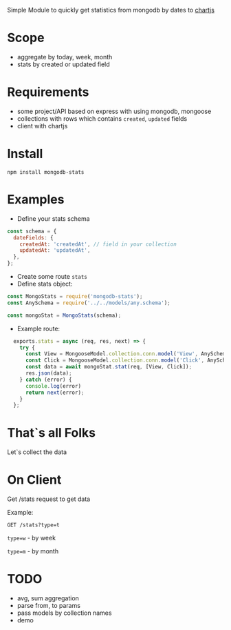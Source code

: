 Simple Module to quickly get statistics from mongodb by dates to [chartjs](https://chartjs.org/)

Scope
============
* aggregate by today, week, month
* stats by created or updated field

Requirements
============

* some project/API based on express with using mongodb, mongoose
* collections with rows which contains `created`, `updated` fields
* client with chartjs

Install
=======

    npm install mongodb-stats

Examples
========

* Define your stats schema
```javascript
const schema = {
  dateFields: {
    createdAt: 'createdAt', // field in your collection
    updatedAt: 'updatedAt',
  },
};
```
* Create some route `stats`
* Define stats object:

```javascript
const MongoStats = require('mongodb-stats');
const AnySchema = require('../../models/any.schema');

const mongoStat = MongoStats(schema);

```
* Example route:
```javascript
  exports.stats = async (req, res, next) => {
    try {
      const View = MongooseModel.collection.conn.model('View', AnySchema);
      const Click = MongooseModel.collection.conn.model('Click', AnySchema);
      const data = await mongoStat.stat(req, [View, Click]);
      res.json(data);
    } catch (error) {
      console.log(error)
      return next(error);
    }
  };
```
That`s all Folks
========
Let`s collect the data

On Client
========
Get /stats request to get data

Example:

`GET /stats?type=t`

`type=w` - by week

`type=m` - by month

TODO
========
* avg, sum aggregation
* parse from, to params
* pass models by collection names
* demo
